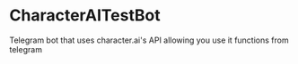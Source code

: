 # CharacterAITestBot
 Telegram bot that uses character.ai's API allowing you use it functions from telegram
